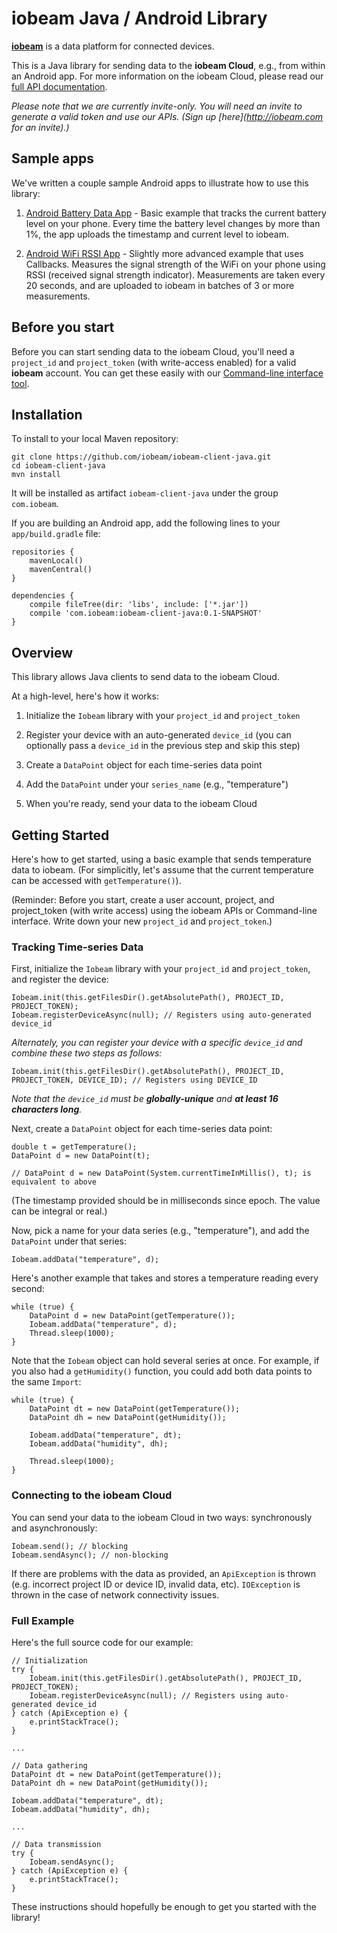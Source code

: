 # iobeam Java / Android Library

**[iobeam](http://iobeam.com)** is a data platform for connected devices. 

This is a Java library for sending data to the **iobeam Cloud**, e.g., from within an Android app.
For more information on the iobeam Cloud, please read our [full API documentation](http://docs.iobeam.com).

*Please note that we are currently invite-only. You will need an invite 
to generate a valid token and use our APIs. (Sign up [here](http://iobeam.com for an invite).)*

## Sample apps ##

We've written a couple sample Android apps to illustrate how to use this library:

1. [Android Battery Data App](https://github.com/iobeam/sample-android-battery-data) -
Basic example that tracks the current battery level on your phone. Every time the battery level
changes by more than 1%, the app uploads the timestamp and current level to iobeam.

1. [Android WiFi RSSI App](https://github.com/iobeam/sample-android-wifi-rssi) -
Slightly more advanced example that uses Callbacks. Measures the signal strength of the WiFi on your phone using RSSI
(received signal strength indicator). Measurements are taken every 20 seconds, and are uploaded to iobeam in
batches of 3 or more measurements.

## Before you start ##

Before you can start sending data to the iobeam Cloud, you'll need a `project_id` and 
`project_token` (with write-access enabled) for a valid **iobeam** account.
You can get these easily with our
[Command-line interface tool](https://github.com/iobeam/iobeam).


## Installation ##

To install to your local Maven repository:

    git clone https://github.com/iobeam/iobeam-client-java.git
    cd iobeam-client-java
    mvn install

It will be installed as artifact ```iobeam-client-java``` under the group ```com.iobeam```.

If you are building an Android app, add the following lines to your `app/build.gradle` file:

    repositories {
        mavenLocal()
        mavenCentral()
    }

    dependencies {
        compile fileTree(dir: 'libs', include: ['*.jar'])
        compile 'com.iobeam:iobeam-client-java:0.1-SNAPSHOT'
    }

## Overview ##

This library allows Java clients to send data to the iobeam Cloud. 

At a high-level, here's how it works:

1. Initialize the `Iobeam` library with your `project_id` and `project_token`

1. Register your device with an auto-generated `device_id` (you can optionally pass a `device_id` in the previous step and skip this step)

1. Create a `DataPoint` object for each time-series data point

1. Add the `DataPoint` under your `series_name` (e.g., "temperature")

1. When you're ready, send your data to the iobeam Cloud 


## Getting Started ##

Here's how to get started, using a basic example that sends temperature data to iobeam. (For simplicitly, 
let's assume that the current temperature can be accessed with `getTemperature()`).

(Reminder: Before you start, create a user account, project, and project_token (with write access) 
using the iobeam APIs or Command-line interface. Write down your new `project_id` and `project_token`.)

### Tracking Time-series Data ###

First, initialize the `Iobeam` library with your `project_id` and `project_token`, and register the device:

    Iobeam.init(this.getFilesDir().getAbsolutePath(), PROJECT_ID, PROJECT_TOKEN);
    Iobeam.registerDeviceAsync(null); // Registers using auto-generated device_id

*Alternately, you can register your device with a specific `device_id` and combine these two steps as follows:*

    Iobeam.init(this.getFilesDir().getAbsolutePath(), PROJECT_ID, PROJECT_TOKEN, DEVICE_ID); // Registers using DEVICE_ID

*Note that the `device_id` must be **globally-unique** and **at least 16 characters long**.*

Next, create a `DataPoint` object for each time-series data point:

    double t = getTemperature();
    DataPoint d = new DataPoint(t);

    // DataPoint d = new DataPoint(System.currentTimeInMillis(), t); is equivalent to above

(The timestamp provided should be in milliseconds since epoch. The value can be integral or real.)

Now, pick a name for your data series (e.g., "temperature"), and add the `DataPoint` under that 
series:

    Iobeam.addData("temperature", d);

Here's another example that takes and stores a temperature reading every second:

    while (true) {
        DataPoint d = new DataPoint(getTemperature());
        Iobeam.addData("temperature", d);
        Thread.sleep(1000);
    }

Note that the `Iobeam` object can hold several series at once. For example, 
if you also had a `getHumidity()` function, you could add both data points to the same
`Import`:

    while (true) {
        DataPoint dt = new DataPoint(getTemperature());
        DataPoint dh = new DataPoint(getHumidity());

        Iobeam.addData("temperature", dt);
        Iobeam.addData("humidity", dh);

        Thread.sleep(1000);
    }


### Connecting to the iobeam Cloud ###

You can send your data to the iobeam Cloud in two ways: synchronously and asynchronously:

    Iobeam.send(); // blocking
    Iobeam.sendAsync(); // non-blocking

If there are problems with the
data as provided, an `ApiException` is thrown (e.g. incorrect project ID or device ID, invalid data,
etc). `IOException` is thrown in the case of network connectivity issues.


### Full Example ###

Here's the full source code for our example:

    // Initialization
    try {
        Iobeam.init(this.getFilesDir().getAbsolutePath(), PROJECT_ID, PROJECT_TOKEN);
        Iobeam.registerDeviceAsync(null); // Registers using auto-generated device_id
    } catch (ApiException e) {
        e.printStackTrace();
    }

    ...

    // Data gathering
    DataPoint dt = new DataPoint(getTemperature());
    DataPoint dh = new DataPoint(getHumidity());

    Iobeam.addData("temperature", dt);
    Iobeam.addData("humidity", dh);

    ...

    // Data transmission
    try {
        Iobeam.sendAsync();
    } catch (ApiException e) {
        e.printStackTrace();
    }


These instructions should hopefully be enough to get you started with the library!